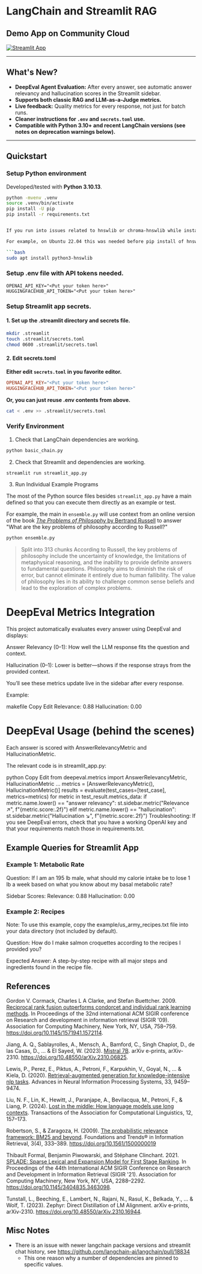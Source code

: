 # LangChain and Streamlit RAG

## Demo App on Community Cloud

[![Streamlit App](https://static.streamlit.io/badges/streamlit_badge_black_white.svg)](https://st-lc-rag.streamlit.app/)

---

## What's New?

- **DeepEval Agent Evaluation:** After every answer, see automatic answer relevancy and hallucination scores in the Streamlit sidebar.
- **Supports both classic RAG and LLM-as-a-Judge metrics.**
- **Live feedback:** Quality metrics for every response, not just for batch runs.
- **Cleaner instructions for `.env` and `secrets.toml` use.**
- **Compatible with Python 3.10+ and recent LangChain versions (see notes on deprecation warnings below).**

---

## Quickstart

### Setup Python environment

Developed/tested with **Python 3.10.13**.

```bash
python -mvenv .venv
source .venv/bin/activate
pip install -U pip
pip install -r requirements.txt


If you run into issues related to hnswlib or chroma-hnswlib while installing requirements you may need to install system package for the underlying package.

For example, on Ubuntu 22.04 this was needed before pip install of hnswlib would succeed.

```bash
sudo apt install python3-hnswlib
```

### Setup .env file with API tokens needed.

```
OPENAI_API_KEY="<Put your token here>"
HUGGINGFACEHUB_API_TOKEN="<Put your token here>"
```

### Setup Streamlit app secrets.

#### 1. Set up the .streamlit directory and secrets file.

```bash
mkdir .streamlit
touch .streamlit/secrets.toml
chmod 0600 .streamlit/secrets.toml
```

#### 2. Edit secrets.toml

**Either edit `secrets.toml` in you favorite editor.**

```toml
OPENAI_API_KEY="<Put your token here>"
HUGGINGFACEHUB_API_TOKEN="<Put your token here>"
```

**Or, you can just reuse .env contents from above.**

```bash
cat < .env >> .streamlit/secrets.toml
```

### Verify Environment

1. Check that LangChain dependencies are working.

```bash
python basic_chain.py
```

2. Check that Streamlit and dependencies are working.

```bash
streamlit run streamlit_app.py
```

3. Run Individual Example Programs

The most of the Python source files besides `streamlit_app.py` have a main defined
so that you can execute them directly as an example or test.

For example, the main in `ensemble.py` will use context from an online version of the book [*The Problems of Philosophy* by Bertrand Russell](https://www.gutenberg.org/ebooks/5827.html.images)
to answer "What are the key problems of philosophy according to Russell?"

```bash
python ensemble.py
```

>    Split into 313 chunks
>    According to Russell, the key problems of philosophy include the uncertainty of knowledge, the limitations of metaphysical reasoning, and the inability to provide definite answers to fundamental questions. Philosophy aims to diminish the risk of error, but cannot eliminate it entirely due to human fallibility. The value of philosophy lies in its ability to challenge common sense beliefs and lead to the exploration of complex problems.


# DeepEval Metrics Integration
This project automatically evaluates every answer using DeepEval and displays:

Answer Relevancy (0–1): How well the LLM response fits the question and context.

Hallucination (0–1): Lower is better—shows if the response strays from the provided context.

You’ll see these metrics update live in the sidebar after every response.

Example:

makefile
Copy
Edit
Relevance: 0.88
Hallucination: 0.00
# DeepEval Usage (behind the scenes)
Each answer is scored with AnswerRelevancyMetric and HallucinationMetric.

The relevant code is in streamlit_app.py:

python
Copy
Edit
from deepeval.metrics import AnswerRelevancyMetric, HallucinationMetric
...
metrics = [AnswerRelevancyMetric(), HallucinationMetric()]
results = evaluate(test_cases=[test_case], metrics=metrics)
for metric in test_result.metrics_data:
    if metric.name.lower() == "answer relevancy":
        st.sidebar.metric("Relevance ↗", f"{metric.score:.2f}")
    elif metric.name.lower() == "hallucination":
        st.sidebar.metric("Hallucination ↘", f"{metric.score:.2f}")
Troubleshooting: If you see DeepEval errors, check that you have a working OpenAI key and that your requirements match those in requirements.txt.

## Example Queries for Streamlit App

### Example 1: Metabolic Rate
Question:
If I am an 195 lb male, what should my calorie intake be to lose 1 lb a week based on what you know about my basal metabolic rate?

Sidebar Scores:
Relevance: 0.88
Hallucination: 0.00

### Example 2: Recipes
Note: To use this example, copy the example/us_army_recipes.txt file into your data directory (not included by default).

Question:
How do I make salmon croquettes according to the recipes I provided you?

Expected Answer:
A step-by-step recipe with all major steps and ingredients found in the recipe file.

## References


Gordon V. Cormack, Charles L A Clarke, and Stefan Buettcher. 2009. [Reciprocal rank fusion outperforms condorcet and individual rank learning methods](https://dl.acm.org/doi/10.1145/1571941.1572114). In Proceedings of the 32nd international ACM SIGIR conference on Research and development in information retrieval (SIGIR '09). Association for Computing Machinery, New York, NY, USA, 758–759. <https://doi.org/10.1145/1571941.1572114>.

Jiang, A. Q., Sablayrolles, A., Mensch, A., Bamford, C., Singh Chaplot, D., de las Casas, D., … & El Sayed, W. (2023). [Mistral 7B](https://arxiv.org/abs/2310.06825). arXiv e-prints, arXiv-2310. <https://doi.org/10.48550/arXiv.2310.06825>.

Lewis, P., Perez, E., Piktus, A., Petroni, F., Karpukhin, V., Goyal, N., … & Kiela, D. (2020). [Retrieval-augmented generation for knowledge-intensive nlp tasks](https://arxiv.org/abs/2005.11401). Advances in Neural Information Processing Systems, 33, 9459–9474.

Liu, N. F., Lin, K., Hewitt, J., Paranjape, A., Bevilacqua, M., Petroni, F., & Liang, P. (2024). [Lost in the middle: How language models use long contexts](https://arxiv.org/abs/2307.03172). Transactions of the Association for Computational Linguistics, 12, 157–173.

Robertson, S., & Zaragoza, H. (2009). [The probabilistic relevance framework: BM25 and beyond](https://dl.acm.org/doi/10.1561/1500000019). Foundations and Trends® in Information Retrieval, 3(4), 333–389. <https://doi.org/10.1561/1500000019>

Thibault Formal, Benjamin Piwowarski, and Stéphane Clinchant. 2021. [SPLADE: Sparse Lexical and Expansion Model for First Stage Ranking](https://dl.acm.org/doi/10.1145/3404835.3463098). In Proceedings of the 44th International ACM SIGIR Conference on Research and Development in Information Retrieval (SIGIR '21). Association for Computing Machinery, New York, NY, USA, 2288–2292. <https://doi.org/10.1145/3404835.3463098>.

Tunstall, L., Beeching, E., Lambert, N., Rajani, N., Rasul, K., Belkada, Y., … & Wolf, T. (2023). Zephyr: Direct Distillation of LM Alignment. arXiv e-prints, arXiv-2310. <https://doi.org/10.48550/arXiv.2310.16944>.

## Misc Notes

- There is an issue with newer langchain package versions and streamlit chat history, see https://github.com/langchain-ai/langchain/pull/18834
  - This one reason why a number of dependencies are pinned to specific values.

